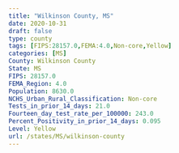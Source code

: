 ```yaml
---
title: "Wilkinson County, MS"
date: 2020-10-31
draft: false
type: county
tags: [FIPS:28157.0,FEMA:4.0,Non-core,Yellow]
categories: [MS]
County: Wilkinson County
State: MS
FIPS: 28157.0
FEMA_Region: 4.0
Population: 8630.0
NCHS_Urban_Rural_Classification: Non-core
Tests_in_prior_14_days: 21.0
Fourteen_day_test_rate_per_100000: 243.0
Percent_Positivity_in_prior_14_days: 0.095
Level: Yellow
url: /states/MS/wilkinson-county
---
```



